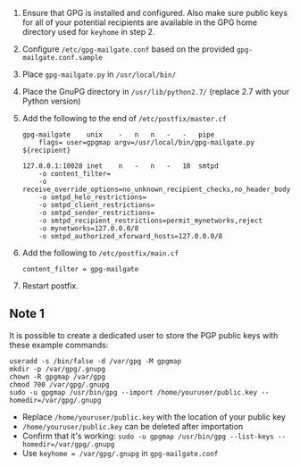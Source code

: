  1. Ensure that GPG is installed and configured. Also make sure public keys for
    all of your potential recipients are available in the GPG home directory
    used for `keyhome` in step 2.
 2. Configure `/etc/gpg-mailgate.conf` based on the provided
    `gpg-mailgate.conf.sample`
 3. Place `gpg-mailgate.py` in `/usr/local/bin/`
 4. Place the GnuPG directory in `/usr/lib/python2.7/` (replace 2.7 with your
    Python version)
 5. Add the following to the end of `/etc/postfix/master.cf`

        gpg-mailgate    unix    -   n   n   -   -   pipe
            flags= user=gpgmap argv=/usr/local/bin/gpg-mailgate.py ${recipient}

        127.0.0.1:10028 inet    n   -   n   -   10  smtpd
            -o content_filter=
            -o receive_override_options=no_unknown_recipient_checks,no_header_body_checks
            -o smtpd_helo_restrictions=
            -o smtpd_client_restrictions=
            -o smtpd_sender_restrictions=
            -o smtpd_recipient_restrictions=permit_mynetworks,reject
            -o mynetworks=127.0.0.0/8
            -o smtpd_authorized_xforward_hosts=127.0.0.0/8

 6. Add the following to `/etc/postfix/main.cf`

        content_filter = gpg-mailgate

 7. Restart postfix.


## Note 1

It is possible to create a dedicated user to store the PGP public keys with
these example commands:

    useradd -s /bin/false -d /var/gpg -M gpgmap
    mkdir -p /var/gpg/.gnupg
    chown -R gpgmap /var/gpg
    chmod 700 /var/gpg/.gnupg
    sudo -u gpgmap /usr/bin/gpg --import /home/youruser/public.key --homedir=/var/gpg/.gnupg

  - Replace `/home/youruser/public.key` with the location of your public key
  - `/home/youruser/public.key` can be deleted after importation
  - Confirm that it's working: `sudo -u gpgmap /usr/bin/gpg --list-keys --homedir=/var/gpg/.gnupg`
  - Use `keyhome = /var/gpg/.gnupg` in `gpg-mailgate.conf`
